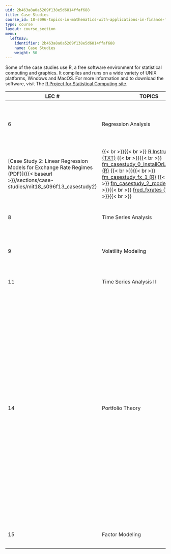 ```yaml
---
uid: 2b463a8a0a5209f138e5d6814ffaf688
title: Case Studies
course_id: 18-s096-topics-in-mathematics-with-applications-in-finance-fall-2013
type: course
layout: course_section
menu:
  leftnav:
    identifier: 2b463a8a0a5209f138e5d6814ffaf688
    name: Case Studies
    weight: 50
---
```


Some of the case studies use R, a free software environment for statistical computing and graphics. It compiles and runs on a wide variety of UNIX platforms, Windows and MacOS. For more information and to download the software, visit The [R Project for Statistical Computing site](http://www.r-project.org/).

| LEC # | TOPICS | CASE STUDIES | ASSOCIATED FILES |
| --- | --- | --- | --- |
| 6 | Regression Analysis | [Case Study 1: Linear Regression Models for Asset Pricing (PDF - 2.0MB)]({{< baseurl >}}/sections/case-studies/mit18_s096f13_casestudy1) |  {{< br >}}{{< br >}} [R Instructions (TXT)](./resolveuid/4d61fe39d7ac846f575a124fe688a4c8) {{< br >}}{{< br >}} [fm\_casestudy\_0\_InstallOrLoadLibraries (R)](https://open-learning-course-data-production.s3.amazonaws.com/18-s096-topics-in-mathematics-with-applications-in-finance-fall-2013/96f5d45ed53b5efb3bd2ac547da127f1_fm_casestudy_0_InstallOrLoadLibraries.r) {{< br >}}{{< br >}} [fm\_casestudy\_1\_0 (R)](https://open-learning-course-data-production.s3.amazonaws.com/18-s096-topics-in-mathematics-with-applications-in-finance-fall-2013/5e56c4f6391b3b4c66f75aa9a96f7282_fm_casestudy_1_0.r) {{< br >}}{{< br >}} [fm\_casestudy\_1\_rcode (R)](https://open-learning-course-data-production.s3.amazonaws.com/18-s096-topics-in-mathematics-with-applications-in-finance-fall-2013/35b9f17f4f46ca84de9912e5e91b4008_fm_casestudy_1_rcode.r) {{< br >}}{{< br >}}  |
| [Case Study 2: Linear Regression Models for Exchange Rate Regimes (PDF)]({{< baseurl >}}/sections/case-studies/mit18_s096f13_casestudy2) |  {{< br >}}{{< br >}} [R Instructions (TXT)](./resolveuid/8c856cae19c928af688551cb96e1b854) {{< br >}}{{< br >}} [fm\_casestudy\_0\_InstallOrLoadLibraries (R)](https://open-learning-course-data-production.s3.amazonaws.com/18-s096-topics-in-mathematics-with-applications-in-finance-fall-2013/96f5d45ed53b5efb3bd2ac547da127f1_fm_casestudy_0_InstallOrLoadLibraries.r) {{< br >}}{{< br >}} [fm\_casestudy\_fx\_1 (R)](https://open-learning-course-data-production.s3.amazonaws.com/18-s096-topics-in-mathematics-with-applications-in-finance-fall-2013/e1cd6637521596878718b92eedcf7275_fm_casestudy_fx_1.r) {{< br >}}{{< br >}} [fm\_casestudy\_2\_rcode (R)](https://open-learning-course-data-production.s3.amazonaws.com/18-s096-topics-in-mathematics-with-applications-in-finance-fall-2013/1fcf3c9c352ed22a5d96a7b394eb354e_fm_casestudy_2_rcode.r) {{< br >}}{{< br >}} [fred\_fxrates (TXT)](./resolveuid/81880ef88f7cdff3522d94e73c54b554) {{< br >}}{{< br >}}  |
| 8 | Time Series Analysis | [Case Study 3: Time Series Analysis of 10-Year U.S. Treasury Yields (PDF)]({{< baseurl >}}/sections/case-studies/mit18_s096f13_casestudy3) | &nbsp; |
| 9 | Volatility Modeling | [Case Study 4: Volatility Modeling of Exchange Rate Returns (PDF - 1.8MB)]({{< baseurl >}}/sections/case-studies/mit18_s096f13_casestudy4) | &nbsp; |
| 11 | Time Series Analysis II | [Case Study 5: VAR Models of Macro Economic Time Series (PDF)]({{< baseurl >}}/sections/case-studies/mit18_s096f13_casestudy5) | &nbsp; |
| 14 | Portfolio Theory | [Case study 6: Portfolio Theory (PDF)]({{< baseurl >}}/sections/case-studies/mit18_s096f13_casestudy6) |  {{< br >}}{{< br >}} ![This resource may not render correctly in a screen reader.](/images/inacessible.gif)[Case Study Plots: Simulation (PDF)]({{< baseurl >}}/sections/case-studies/mit18_s096f13_smltn_twoast) {{< br >}}{{< br >}} ![This resource may not render correctly in a screen reader.](/images/inacessible.gif)[Case Study Plots: U.S. ETFS 2009-2013, Max Alloc 0.30 (PDF)]({{< baseurl >}}/sections/case-studies/mit18_s096f13_etf_prida_30) {{< br >}}{{< br >}} ![This resource may not render correctly in a screen reader.](/images/inacessible.gif)[Case Study Plots: U.S. ETFS 2009-2013, Max Alloc 0.15 (PDF)]({{< baseurl >}}/sections/case-studies/mit18_s096f13_etf_prida_15) {{< br >}}{{< br >}} ![This resource may not render correctly in a screen reader.](/images/inacessible.gif)[Case Study Plots: U.S. ETFs 2003-2006, Max Alloc 0.30 (PDF)]({{< baseurl >}}/sections/case-studies/mit18_s096f13_etf_pridb_30) {{< br >}}{{< br >}} ![This resource may not render correctly in a screen reader.](/images/inacessible.gif)[Case Study Plots: U.S. ETFs 2003-2006, Max Alloc 0.15 (PDF)]({{< baseurl >}}/sections/case-studies/mit18_s096f13_etf_pridb_15) {{< br >}}{{< br >}}  |
| 15 | Factor Modeling | [Case Study 7: Factor Modeling of U.S. Treasury Yields (PDF - 3.3MB)]({{< baseurl >}}/sections/case-studies/mit18_s096f13_casestudy7) |